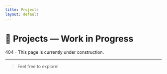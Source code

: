 ```yaml
---
title: Projects
layout: default
---
```


# 🚧 Projects — Work in Progress

404 - This page is currently under construction.

---


>Feel free to explore!

